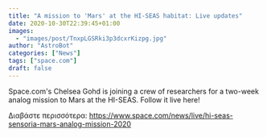 ```yaml
---
title: "A mission to 'Mars' at the HI-SEAS habitat: Live updates"
date: 2020-10-30T22:39:45+01:00
images:
  - "images/post/TnxpLGSRki3p3dcxrKizpg.jpg"
author: "AstroBot"
categories: ["News"]
tags: ["space.com"]
draft: false
---
```


Space.com's Chelsea Gohd is joining a crew of researchers for a two-week analog mission to Mars at the HI-SEAS. Follow it live here! 

Διαβάστε περισσότερα: https://www.space.com/news/live/hi-seas-sensoria-mars-analog-mission-2020

